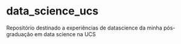 # data_science_ucs
Repositório destinado a experiências de datascience da minha pós-graduação em data science na UCS
